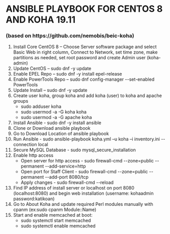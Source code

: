 <h1>ANSIBLE PLAYBOOK FOR CENTOS 8 AND KOHA 19.11</h1> 
<h3>(based on https://github.com/nemobis/beic-koha)</h3>

<ol>
  <li>Install Core CentOS 8 – Choose Server software package and select Basic Web in right column, Connect to Network, set time zone, make partitions as needed, set root password and create Admin user (koha-admin) </li>
  <li>Update CentOS – sudo dnf -y update</li>
  <li>Enable EPEL Repo – sudo dnf -y install epel-release</li>
  <li>Enable PowerTools Repo – sudo dnf config-manager --set-enabled PowerTools</li>
  <li>Update Install – sudo dnf -y update</li>
  <li>Create user koha, group koha and add koha (user) to koha and apache groups
    <ul>
      <li>sudo adduser koha</li>
      <li>sudo usermod -a -G koha koha</li>
      <li>sudo usermod -a -G apache koha</li>
    </ul>
  </li>
  <li>Install Ansible - sudo dnf -y install ansible</li>
  <li>Clone or Download ansible playbook</li>
  <li>Go to Download Location of ansible playbook</li>
  <li>Run Ansible - sudo ansible-playbook koha.yml –u koha –i inventory.ini --connection local</li>
  <li>Secure MySQL Database - sudo mysql_secure_installation</li>
   <li>Enable http access
    <ul>
      <li>Open server for http access - sudo firewall-cmd --zone=public --permanent --add-service=http</li>
      <li>Open port for Staff Client - sudo firewall-cmd --zone=public --permanent --add-port 8080/tcp</li>
      <li>Apply changes - sudo firewall-cmd --reload</li>
     </ul>
  </li>

  <li>Find IP address of install server or localhost on port 8080 (localhost:8080) and begin web installation (username: kohaadmin password:katikoan)</li>
  <li>Go to About Koha and update required Perl modules manually with cpanm (ex:sudo cpanm Module::Name)</li>
  <li>Start and enable memcached at boot:
    <ul>
      <li>sudo systemctl start memcached</li>
      <li>sudo systemctl enable memcached</li>
    </ul>
  </li>
</ol>
